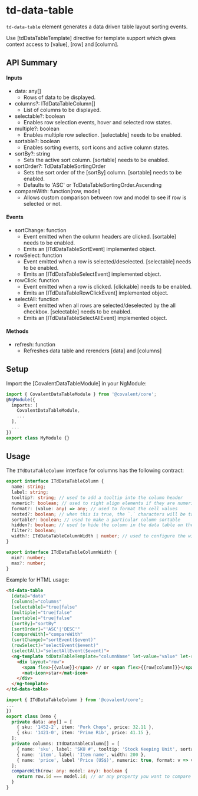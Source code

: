# td-data-table

`td-data-table` element generates a data driven table layout sorting events.

Use [tdDataTableTemplate] directive for template support which gives context access to [value], [row] and [column].

## API Summary

#### Inputs

+ data: any[]
  + Rows of data to be displayed.
+ columns?: ITdDataTableColumn[]
  + List of columns to be displayed.
+ selectable?: boolean
  + Enables row selection events, hover and selected row states.
+ multiple?: boolean
  + Enables multiple row selection. [selectable] needs to be enabled.
+ sortable?: boolean
  + Enables sorting events, sort icons and active column states.
+ sortBy?: string
  + Sets the active sort column. [sortable] needs to be enabled.
+ sortOrder?: TdDataTableSortingOrder
  + Sets the sort order of the [sortBy] column. [sortable] needs to be enabled.
  + Defaults to 'ASC' or TdDataTableSortingOrder.Ascending
+ compareWith: function(row, model)
  + Allows custom comparison between row and model to see if row is selected or not.

#### Events

+ sortChange: function
  + Event emitted when the column headers are clicked. [sortable] needs to be enabled.
  + Emits an [ITdDataTableSortEvent] implemented object.
+ rowSelect: function
  + Event emitted when a row is selected/deselected. [selectable] needs to be enabled.
  + Emits an [ITdDataTableSelectEvent] implemented object.
+ rowClick: function
  + Event emitted when a row is clicked. [clickable] needs to be enabled.
  + Emits an [ITdDataTableRowClickEvent] implemented object.
+ selectAll: function
  + Event emitted when all rows are selected/deselected by the all checkbox. [selectable] needs to be enabled.
  + Emits an [ITdDataTableSelectAllEvent] implemented object.

#### Methods

+ refresh: function
  + Refreshes data table and rerenders [data] and [columns]


## Setup

Import the [CovalentDataTableModule] in your NgModule:

```typescript
import { CovalentDataTableModule } from '@covalent/core';
@NgModule({
  imports: [
    CovalentDataTableModule,
    ...
  ],
  ...
})
export class MyModule {}
```

## Usage

The `ITdDataTableColumn` interface for columns has the following contract:

```typescript
export interface ITdDataTableColumn {
  name: string;
  label: string;
  tooltip?: string; // used to add a tooltip into the column header
  numeric?: boolean; // used to right align elements if they are numeric
  format?: (value: any) => any; // used to format the cell values
  nested?: boolean; // when this is true, the `.` characters will be taken as key separators for nested values
  sortable?: boolean; // used to make a particular column sortable
  hidden?: boolean; // used to hide the column in the data table on the fly
  filter?: boolean;
  width?: ITdDataTableColumnWidth | number; // used to configure the widths of the columns, if omitted it will fill the rest of the space
}

export interface ITdDataTableColumnWidth {
  min?: number;
  max?: number;
}
```

Example for HTML usage:

```html
<td-data-table
  [data]="data"
  [columns]="columns"
  [selectable]="true|false"
  [multiple]="true|false"
  [sortable]="true|false"
  [sortBy]="sortBy"
  [sortOrder]="'ASC'|'DESC'"
  [compareWith]="compareWith"
  (sortChange)="sortEvent($event)"
  (rowSelect)="selectEvent($event)"
  (selectAll)="selectAllEvent($event)">
  <ng-template tdDataTableTemplate="columnName" let-value="value" let-row="row" let-column="column">
    <div layout="row">
      <span flex>{{value}}</span> // or <span flex>{{row[column]}}</span>
      <mat-icon>star</mat-icon>
    </div>
  </ng-template>
</td-data-table>
```

```typescript
import { ITdDataTableColumn } from '@covalent/core';
...
})
export class Demo {
  private data: any[] = [
    { sku: '1452-2', item: 'Pork Chops', price: 32.11 },
    { sku: '1421-0', item: 'Prime Rib', price: 41.15 },
  ];
  private columns: ITdDataTableColumn[] = [
    { name: 'sku', label: 'SKU #', tooltip: 'Stock Keeping Unit', sortable: true },
    { name: 'item', label: 'Item name', width: 200 },
    { name: 'price', label 'Price (US$)', numeric: true, format: v => v.toFixed(2), width: { min: 100, max: 400 } },
  ];
  compareWith(row: any: model: any): boolean {
    return row.id === model.id; // or any property you want to compare by.
  }
}
```
